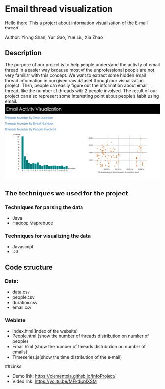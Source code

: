 # Email thread visualization


Hello there! 
This a project about
information visualization of the E-mail thread.

Author: Yining Shan, Yun Gao, Yue Liu, Xia Zhao  
 
## Description
The purpose of our project is to help people understand the activity of email thread in a easier way because most of the unprofessional people are not very familiar with this concept. We want to extract some hidden email thread information in our given raw dataset through our visualization project. Then, people can easily figure out the information about email thread, like the number of threads with 2 people involved. The result of our project can also represent some interesting point about people’s habit using email.
![MacDown Screenshot](https://github.com/NYU-CS6313-Fall16/Reddit-Threads-18/blob/master/screen.png)

## The techniques we used for the project
### Techniques for parsing the data 
* Java 
* Hadoop Mapreduce

### Techniques for visualizing the data 
* Javascript
* D3

## Code structure 
### Data:
* data.csv
* people.csv
* duration.csv
* email.csv

### Webiste
* index.html(Index of the website)
* People.html (show the number of threads distribution on number of people)
* Email.html (show the number of threads distribution on number of emails)
* Timeseries.js(show the time distribution of the e-mail)


##Links 
* Demo link: https://clementxia.github.io/InfoProject/
* Video link: https://youtu.be/MFkdispIXSM









